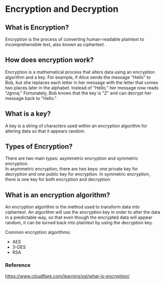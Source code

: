 # Encryption and Decryption

## What is Encryption?
Encryption is the process of converting human-readable plaintext to incomprehensible text, also known as ciphertext.

## How does encryption work?
Encryption is a mathematical process that alters data using an encryption algorithm and a key.
For example, if Alice sends the message "Hello" to Bob, but she replaces each letter in her message with the letter that comes two places later in the alphabet. Instead of "Hello," her message now reads "Jgnnq." Fortunately, Bob knows that the key is "2" and can decrypt her message back to "Hello."

## What is a key?
A key is a string of characters used within an encryption algorithm for altering data so that it appears random.

## Types of Encryption?
There are two main types: asymmetric encryption and symmetric encryption. <br /> 
In asymmetric encryption, there are two keys: one private key for decryption and one public key for encryption. 
In symmetric encryption, there is one key for both encryption and decryption

## What is an encryption algorithm?
An encryption algorithm is the method used to transform data into ciphertext. An algorithm will use the encryption key in order to alter the data in a predictable way, so that even though the encrypted data will appear random, it can be turned back into plaintext by using the decryption key. <br /> 

Common encryption algorithms:
* AES
* 3-DES
* RSA

### Reference 
https://www.cloudflare.com/learning/ssl/what-is-encryption/
